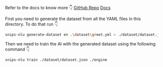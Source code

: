 Refer to the docs to know more 👇
[GitHub Repo](https://github.com/snipsco/snips-nlu)
[Docs](https://snips-nlu.readthedocs.io/en/latest)

First you need to generate the dataset from all the YAML files in this directory. To do that run 👇

```bash
snips-nlu generate-dataset en .\dataset\greet.yml > ./dataset/dataset.json
```

Then we need to train the AI with the generated dataset using the following command 👇

```bash
snips-nlu train ./dataset/dataset.json ./engine
```